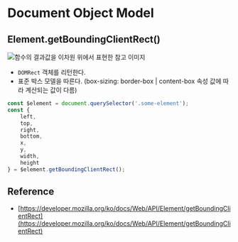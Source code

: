 # Document Object Model

## Element.getBoundingClientRect()

![함수의 결과값을 이차원 위에서 표현한 참고 이미지](@assets/javascript/dom/rect.png)

- `DOMRect` 객체를 리턴한다.
- 표준 박스 모델을 따른다. (box-sizing: border-box | content-box 속성 값에 따라 계산되는 값이 다름)

```javascript
const $element = document.querySelector('.some-element');
const { 
    left, 
    top, 
    right,
    bottom, 
    x, 
    y, 
    width, 
    height 
} = $element.getBoundingClientRect();
```

## Reference

- [https://developer.mozilla.org/ko/docs/Web/API/Element/getBoundingClientRect](https://developer.mozilla.org/ko/docs/Web/API/Element/getBoundingClientRect)
